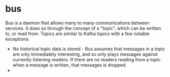 # bus

Bus is a daemon that allows many to many communications between services. It does so through the concept of a "topic", which can be written to, or read from. Topics are similar to Kafka topics with a few notable exceptions: 
  
- No historical topic data is stored - Bus assumes that messages in a topic are only immediately interesting, and so only plays messages against currently listening readers. If there are no readers reading from a topic when a message is written, that messages is dropped.
- 